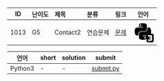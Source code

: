 | ID | 난이도 | 제목 | 분류 | 링크 | 언어 |
| -- | ---- | :-- | :-- | --- | --- |
| 1013 | G5 | Contact2 | 연습문제 | [문제](https://www.acmicpc.net/problem/1013) | [![python3](/assets/python3.svg)](/solutions/%5BG5%5D1013%20Contact2/submit.py)  |

| 언어 | short | solution | submit |
| --- | ----- | -------- | ------ |
| Python3 | - | - | [submit.py](submit.py) |
